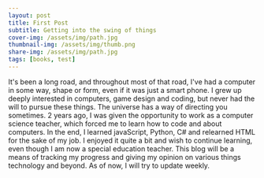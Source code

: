 ```yaml
---
layout: post
title: First Post
subtitle: Getting into the swing of things
cover-img: /assets/img/path.jpg
thumbnail-img: /assets/img/thumb.png
share-img: /assets/img/path.jpg
tags: [books, test]
---
```


It's been a long road, and throughout most of that road, I've had a computer in some way, shape or form, even if it was just a smart phone.   I grew up deeply interested in computers, game design and coding, but never had the will to pursue these things.  The universe has a way of directing you sometimes.  2 years ago, I was given the opportunity to work as a computer science teacher, which forced me to learn how to code and about computers.  In the end, I learned javaScript, Python, C# and relearned HTML for the sake of my job.  I enjoyed it quite a bit and wish to continue learning, even though I am now a special education teacher.  This blog will be a means of tracking my progress and giving my opinion on various things technology and beyond.  As of now, I will try to update weekly.

